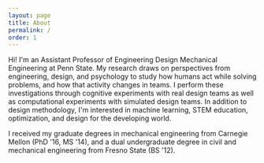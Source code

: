 ```yaml
---
layout: page
title: About
permalink: /
order: 1
---
```

Hi! I'm an Assistant Professor of Engineering Design Mechanical Engineering at Penn State.  My research draws on perspectives from engineering, design, and psychology to study how humans act while solving problems, and how that activity changes in teams. I perform these investigations through cognitive experiments with real design teams as well as computational experiments with simulated design teams. In addition to design methodology, I'm interested in machine learning, STEM education, optimization, and design for the developing world.

I received my graduate degrees in mechanical engineering from Carnegie Mellon (PhD '16, MS '14), and a dual undergraduate degree in civil and mechanical engineering from Fresno State (BS '12).
